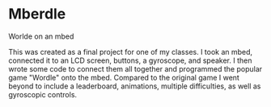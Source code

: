 # Mberdle
Worlde on an mbed

This was created as a final project for one of my classes. I took an mbed, connected it to an LCD screen, buttons, a gyroscope, and speaker.
I then wrote some code to connect them all together and programmed the popular game "Wordle" onto the mbed. Compared to the original game
I went beyond to include a leaderboard, animations, multiple difficulties, as well as gyroscopic controls.

